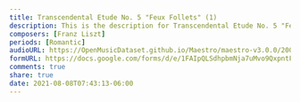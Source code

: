 ```yaml
---
title: Transcendental Etude No. 5 "Feux Follets" (1)
description: This is the description for Transcendental Etude No. 5 "Feux Follets" by Franz Liszt
composers: [Franz Liszt]
periods: [Romantic]
audioURL: https://OpenMusicDataset.github.io/Maestro/maestro-v3.0.0/2008/MIDI-Unprocessed_04_R3_2008_01-07_ORIG_MID--AUDIO_04_R3_2008_wav--5.midi
formURL: https://docs.google.com/forms/d/e/1FAIpQLSdhpbmNja7uMvo9QxpntFIZYoPwC-QDhwg-65AnHUKntq9S1Q/viewform
comments: true
share: true
date: 2021-08-08T07:43:13-06:00
---
```

